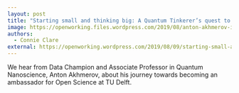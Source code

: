 ```yaml
---
layout: post
title: "Starting small and thinking big: A Quantum Tinkerer’s quest to mentor Open Science"
image: https://openworking.files.wordpress.com/2019/08/anton-akhmerov-illustration.png
authors:
  - Connie Clare
external: https://openworking.wordpress.com/2019/08/09/starting-small-and-thinking-big-a-quantum-tinkerers-quest-to-mentor-open-science/
---
```



We hear from Data Champion and Associate Professor in Quantum Nanoscience, Anton Akhmerov, about his journey towards becoming an ambassador for Open Science at TU Delft.
